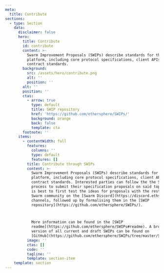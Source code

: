 ```yaml
---
meta:
  title: Contribute
sections:
  - type: Section
    data:
      disclaimer: false
      hero:
        title: Contribute
        id: contribute
        content: >-
          Swarm Improvement Proposals (SWIPs) describe standards for the Swarm
          platform, including core protocol specifications, client APIs, and
          contract standards.
        background:
          src: /assets/hero/contribute.png
          alt: ''
          position: ''
        alt: ''
        position: ''
        ctas:
          - arrow: true
            type: default
            title: SWIP repository
            href: 'https://github.com/ethersphere/SWIPs/'
            background: orange
            back: false
            template: cta
        footnote: ''
      items:
        - contentWidth: full
          features:
            columns: ''
            type: default
            features: []
          title: Contribute through SWIPs
          content: >-
            Swarm Improvement Proposals (SWIPs) describe standards for the Swarm
            platform, including core protocol specifications, client APIs, and
            contract standards. Interested parties can follow the the SWIP
            process to submit their specification proposals on said topics. It
            is best to first test the ideas for proposals with the rest of the
            Swarm community on the [Swarm Discord](https://discord.ethswarm.org)
            channels, followed up by formalising them in the [SWIP
            repository](https://github.com/ethersphere/SWIPs/).



            More information can be found in the [SWIP
            readme](https://github.com/ethersphere/SWIPs#readme). A browsable
            version of all current and draft SWIPs can be found on
            [GitHub](https://github.com/ethersphere/SWIPs/tree/master/SWIPs).
          image: ''
          ctas: []
          code: ''
          tagline: ''
          template: section-item
    template: section
---
```


